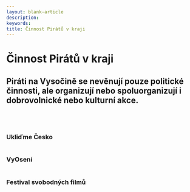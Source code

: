 ```yaml
---
layout: blank-article
description: 
keywords: 
title: Činnost Pirátů v kraji
---
```


<div class="pce-hero pce-hero--entry">
    <div class="pce-hero__content">
        <h1 class="c-page-title">Činnost Pirátů v kraji</h1>
        <h2 class="t-h4-alt">
          Piráti na Vysočině se nevěnují pouze politické činnosti, ale organizují nebo spoluorganizují i dobrovolnické nebo kulturní akce.
      </h2>
    </div>
</div>
<br>
<br>
<div class="o-section">
  <div class="row">
    <div class="columns medium-4">
      <div class="o-section-header o-section-header--bordered">
        <h3 class="o-section__heading t-h4-alt">Ukliďme Česko</h3>
      </div>
    </div>
    <div class="columns medium-4">
      <div class="o-section-header o-section-header--bordered">
        <h3 class="o-section__heading t-h4-alt">VyOsení</h3>
      </div>
    </div>
    <div class="columns medium-4">
      <div class="o-section-header o-section-header--bordered">
        <h3 class="o-section__heading t-h4-alt">Festival svobodných filmů</h3>
      </div>
    </div>
  </div>
</div>
